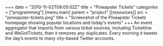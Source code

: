 +++
date = "2010-11-02T09:05:02Z"
title = "Pineapster Tickets"
categories = ["programming"]
[menu.main]
  parent = "project"
[[resources]]
  src = "pineapster-tickets.png"
  title = "Screenshot of the Pineapster Tickets homepage showing popular locations and today's events"
+++
An event aggregator that imports from various ticket sources, including Ticketline and WeGotTickets, then it removes any duplicates. Every morning it tweets the day’s events to many city-based Twitter accounts.
